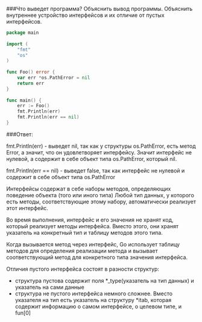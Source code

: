 ###Что выведет программа? Объяснить вывод программы. Объяснить внутреннее устройство интерфейсов и их отличие от пустых интерфейсов.

```go
package main
 
import (
    "fmt"
    "os"
)
 
func Foo() error {
    var err *os.PathError = nil
    return err
}
 
func main() {
    err := Foo()
    fmt.Println(err)
    fmt.Println(err == nil)
}
```

###Ответ:

fmt.Println(err) - выведет nil, так как у структуры os.PathError, есть метод Error,
				а значит, что он удовлетворяет интерфейсу. Значит интерфейс не нулевой, 
				а содержит в себе объект типа os.PathError, который nil.

fmt.Println(err == nil) - выведет false, так как интерфейс не нулевой и содержит в себе
						объект типа os.PathError

Интерфейсы содержат в себе наборы методов, определяющих поведение объекта (того или иного типа)
Любой тип данных, у которого есть методы, соответствующие этому набору, автоматически реализует этот интерфейс.

Во время выполнения, интерфейс и его значения не хранят код, который реализует методы интерфейса. Вместо этого, они хранят указатель на конкретный тип и таблицу методов этого типа.

Когда вызывается метод через интерфейс, Go использует таблицу методов для определения реализации метода и вызывает соответствующий метод для конкретного типа значения интерфейса.

Отличия пустого интерфейса состоят в разности структур:
 - структура пустова содержит поля *_type(указатель на тип данных) и указатель на сами данные
 - структура не пустого интерфейса немного сложнее. Вместо указателя на тип есть указатель на структуру *itab, которая содержит информацию о самом интерфейсе, о целевом типе, и fun[0]


